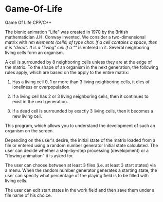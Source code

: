 # Game-Of-Life
Game Of Life CPP/C++

The bionic animation "Life" was created in 1970 by the British mathematician J.H. Conway invented. We consider a two-dimensional matrix with n*m elements (cells) of type char. If a cell contains a space, then it is "dead". It is a "living" cell if a "*" is entered in it. Several neighboring living cells form an organism.

A cell is surrounded by 8 neighboring cells unless they are at the edge of the matrix. To the shape of an organism in the
next generation, the following rules apply, which are based on the
apply to the entire matrix:

1. Has a living cell 0, 1 or more than 3 living neighboring cells, it dies of loneliness or overpopulation.
 
2. If a living cell has 2 or 3 living neighboring cells, then it continues to exist in the next generation.
 
3. If a dead cell is surrounded by exactly 3 living cells, then it becomes a new living cell.

This program, which allows you to understand the development of such an organism on the screen.

Depending on the user's desire, the initial state of the matrix loaded from a file or entered using a random number generator Initial state calculated. The user can decide whether a step-by-step processing (development) or a "flowing animation" it is asked for.

 The user can choose between at least 3 files (i.e. at least 3 start states) via a menu. When the random number generator generates a starting state, the user can specify what percentage of the playing field is to be filled with living cells.
 
 The user can edit start states in the work field and then save them under a file name of his choice.
 
 

